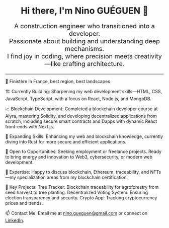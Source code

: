 <h1 align="center">Hi there, I'm Nino GUÉGUEN 👋</h1>

<p align="center" style="font-size:20px;">A construction engineer who transitioned into a developer.
<br/>
Passionate about building and understanding deep mechanisms.
<br/>
I find joy in coding, where precision meets creativity—like crafting architecture.</p>

___

📍 Finistère in France, best region, best landscapes

🏗️ Currently Building: Sharpening my web development skills—HTML, CSS, JavaScript, TypeScript, with a focus on React, Node.js, and MongoDB.

📈 Blockchain Development: Completed a blockchain developer course at Alyra, mastering Solidity, and developing decentralized applications from scratch, including secure smart contracts and Dapps with dynamic React front-ends with Next.js.

🌱 Expanding Skills: Enhancing my web and blockchain knowledge, currently diving into Rust for more secure and efficient applications.

🤝 Open to Opportunities: Seeking employment or freelance projects. Ready to bring energy and innovation to Web3, cybersecurity, or modern web development.

💬 Expertise: Happy to discuss blockchain, Ethereum, traceability, and NFTs—my specialization areas from my blockchain certification.

🎯 Key Projects:
Tree Tracker: Blockchain traceability for agroforestry from seed harvest to tree planting.
Decentralized Voting System: Ensuring election transparency and security.
Crypto App: Tracking cryptocurrency prices and trends.

📫 Contact Me: Email me at nino.gueguen@gmail.com or connect on [LinkedIn](https://www.linkedin.com/in/nino-gu%C3%A9guen-a4ba43148/).

 


